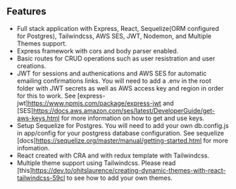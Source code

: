 ## Features

- Full stack application with Express, React, Sequelize(ORM configured for
  Postgres), Tailwindcss, AWS SES, JWT, Nodemon, and Multiple Themes support.
- Express framework with cors and body parser enabled.
- Basic routes for CRUD operations such as user resistration and user creations.
- JWT for sessions and authenications and AWS SES for automatic emailing
  confirmations links. You will need to add a .env in the root folder with JWT
  secrets as well as AWS access key and region in order for this to work. See
  [express-jwt]https://www.npmjs.com/package/express-jwt and
  [SES]https://docs.aws.amazon.com/ses/latest/DeveloperGuide/get-aws-keys.html
  for more information on how to get and use keys.
- Setup Sequelize for Postgres. You will need to add your own db.config.js in
  app/config for your postgress database configuration. See sequelize
  [docs]https://sequelize.org/master/manual/getting-started.html for more
  infomation.
- React created with CRA and with redux template with Tailwindcss.
- Multiple theme support using Tailwindcss. Please read
  [this]https://dev.to/ohitslaurence/creating-dynamic-themes-with-react-tailwindcss-59cl
  to see how to add your own themes.
